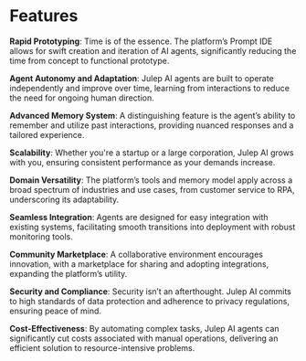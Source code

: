 # Features

**Rapid Prototyping**: Time is of the essence. The platform’s Prompt IDE allows for swift creation and iteration of AI agents, significantly reducing the time from concept to functional prototype.

**Agent Autonomy and Adaptation**: Julep AI agents are built to operate independently and improve over time, learning from interactions to reduce the need for ongoing human direction.

**Advanced Memory System**: A distinguishing feature is the agent’s ability to remember and utilize past interactions, providing nuanced responses and a tailored experience.

**Scalability**: Whether you're a startup or a large corporation, Julep AI grows with you, ensuring consistent performance as your demands increase.

**Domain Versatility**: The platform’s tools and memory model apply across a broad spectrum of industries and use cases, from customer service to RPA, underscoring its adaptability.

**Seamless Integration**: Agents are designed for easy integration with existing systems, facilitating smooth transitions into deployment with robust monitoring tools.

**Community Marketplace**: A collaborative environment encourages innovation, with a marketplace for sharing and adopting integrations, expanding the platform’s utility.

**Security and Compliance**: Security isn’t an afterthought. Julep AI commits to high standards of data protection and adherence to privacy regulations, ensuring peace of mind.

**Cost-Effectiveness**: By automating complex tasks, Julep AI agents can significantly cut costs associated with manual operations, delivering an efficient solution to resource-intensive problems.

